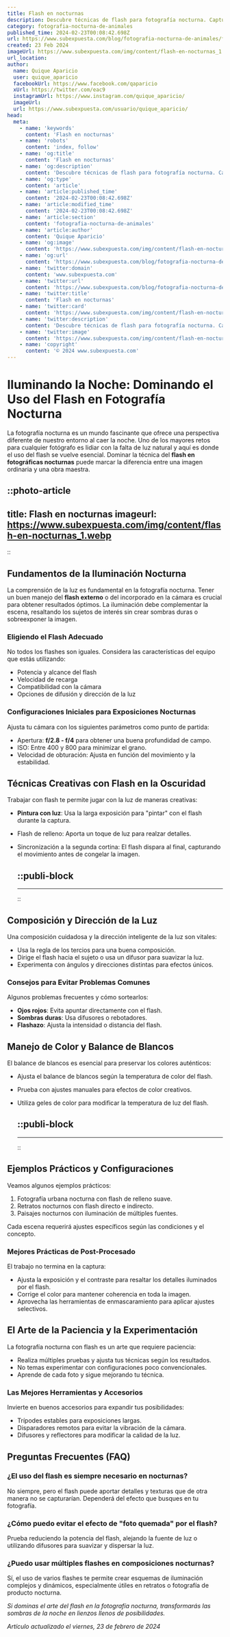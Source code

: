 ```yaml
---
title: Flash en nocturnas
description: Descubre técnicas de flash para fotografía nocturna. Captura imágenes deslumbrantes y domina la luz en la oscuridad con nuestros consejos expertos.
category: fotografia-nocturna-de-animales
published_time: 2024-02-23T00:08:42.698Z
url: https://www.subexpuesta.com/blog/fotografia-nocturna-de-animales/flash-en-nocturnas
created: 23 Feb 2024
imageUrl: https://www.subexpuesta.com/img/content/flash-en-nocturnas_1.webp
url_location:
author:
  name: Quique Aparicio
  user: quique_aparicio
  facebookUrl: https://www.facebook.com/qaparicio
  xUrl: https://twitter.com/eac9
  instagramUrl: https://www.instagram.com/quique_aparicio/
  imageUrl: 
  url: https://www.subexpuesta.com/usuario/quique_aparicio/
head:
  meta:
    - name: 'keywords'
      content: 'Flash en nocturnas'
    - name: 'robots'
      content: 'index, follow'
    - name: 'og:title'
      content: 'Flash en nocturnas'
    - name: 'og:description'
      content: 'Descubre técnicas de flash para fotografía nocturna. Captura imágenes deslumbrantes y domina la luz en la oscuridad con nuestros consejos expertos.'
    - name: 'og:type'
      content: 'article'
    - name: 'article:published_time'
      content: '2024-02-23T00:08:42.698Z'
    - name: 'article:modified_time'
      content: '2024-02-23T00:08:42.698Z'
    - name: 'article:section'
      content: 'fotografia-nocturna-de-animales'
    - name: 'article:author'
      content: 'Quique Aparicio'
    - name: 'og:image'
      content: 'https://www.subexpuesta.com/img/content/flash-en-nocturnas_1.webp'
    - name: 'og:url'
      content: 'https://www.subexpuesta.com/blog/fotografia-nocturna-de-animales/flash-en-nocturnas'
    - name: 'twitter:domain'
      content: 'www.subexpuesta.com'
    - name: 'twitter:url'
      content: 'https://www.subexpuesta.com/blog/fotografia-nocturna-de-animales/flash-en-nocturnas'
    - name: 'twitter:title'
      content: 'Flash en nocturnas'
    - name: 'twitter:card'
      content: 'https://www.subexpuesta.com/img/content/flash-en-nocturnas_1.webp'
    - name: 'twitter:description'
      content: 'Descubre técnicas de flash para fotografía nocturna. Captura imágenes deslumbrantes y domina la luz en la oscuridad con nuestros consejos expertos.'
    - name: 'twitter:image'
      content: 'https://www.subexpuesta.com/img/content/flash-en-nocturnas_1.webp'
    - name: 'copyright'
      content: '© 2024 www.subexpuesta.com'
---
```

# Iluminando la Noche: Dominando el Uso del Flash en Fotografía Nocturna

La fotografía nocturna es un mundo fascinante que ofrece una perspectiva diferente de nuestro entorno al caer la noche. Uno de los mayores retos para cualquier fotógrafo es lidiar con la falta de luz natural y aquí es donde el uso del flash se vuelve esencial. Dominar la técnica del **flash en fotográficas nocturnas** puede marcar la diferencia entre una imagen ordinaria y una obra maestra.


::photo-article
---
title: Flash en nocturnas
imageurl: https://www.subexpuesta.com/img/content/flash-en-nocturnas_1.webp
---
::


## Fundamentos de la Iluminación Nocturna

La comprensión de la luz es fundamental en la fotografía nocturna. Tener un buen manejo del **flash externo** o del incorporado en la cámara es crucial para obtener resultados óptimos. La iluminación debe complementar la escena, resaltando los sujetos de interés sin crear sombras duras o sobreexponer la imagen.

### Eligiendo el Flash Adecuado

No todos los flashes son iguales. Considera las características del equipo que estás utilizando:

- Potencia y alcance del flash
- Velocidad de recarga
- Compatibilidad con la cámara
- Opciones de difusión y dirección de la luz

### Configuraciones Iniciales para Exposiciones Nocturnas

Ajusta tu cámara con los siguientes parámetros como punto de partida:

- Apertura: **f/2.8 - f/4** para obtener una buena profundidad de campo.
- ISO: Entre 400 y 800 para minimizar el grano.
- Velocidad de obturación: Ajusta en función del movimiento y la estabilidad.

## Técnicas Creativas con Flash en la Oscuridad

Trabajar con flash te permite jugar con la luz de maneras creativas:

- **Pintura con luz**: Usa la larga exposición para "pintar" con el flash durante la captura.
- Flash de relleno: Aporta un toque de luz para realzar detalles.
- Sincronización a la segunda cortina: El flash dispara al final, capturando el movimiento antes de congelar la imagen.


  ::publi-block
  ---
  ---
  ::
  
  
## Composición y Dirección de la Luz

Una composición cuidadosa y la dirección inteligente de la luz son vitales:

- Usa la regla de los tercios para una buena composición.
- Dirige el flash hacia el sujeto o usa un difusor para suavizar la luz.
- Experimenta con ángulos y direcciones distintas para efectos únicos.

### Consejos para Evitar Problemas Comunes

Algunos problemas frecuentes y cómo sortearlos:

- **Ojos rojos**: Evita apuntar directamente con el flash.
- **Sombras duras**: Usa difusores o rebotadores.
- **Flashazo**: Ajusta la intensidad o distancia del flash.

## Manejo de Color y Balance de Blancos

El balance de blancos es esencial para preservar los colores auténticos:

- Ajusta el balance de blancos según la temperatura de color del flash.
- Prueba con ajustes manuales para efectos de color creativos.
- Utiliza geles de color para modificar la temperatura de luz del flash.


  ::publi-block
  ---
  ---
  ::
  
  
## Ejemplos Prácticos y Configuraciones

Veamos algunos ejemplos prácticos:

1. Fotografía urbana nocturna con flash de relleno suave.
2. Retratos nocturnos con flash directo e indirecto.
3. Paisajes nocturnos con iluminación de múltiples fuentes.

Cada escena requerirá ajustes específicos según las condiciones y el concepto.

### Mejores Prácticas de Post-Procesado

El trabajo no termina en la captura:

- Ajusta la exposición y el contraste para resaltar los detalles iluminados por el flash.
- Corrige el color para mantener coherencia en toda la imagen.
- Aprovecha las herramientas de enmascaramiento para aplicar ajustes selectivos.

## El Arte de la Paciencia y la Experimentación

La fotografía nocturna con flash es un arte que requiere paciencia:

- Realiza múltiples pruebas y ajusta tus técnicas según los resultados.
- No temas experimentar con configuraciones poco convencionales.
- Aprende de cada foto y sigue mejorando tu técnica.

### Las Mejores Herramientas y Accesorios

Invierte en buenos accesorios para expandir tus posibilidades:

- Trípodes estables para exposiciones largas.
- Disparadores remotos para evitar la vibración de la cámara.
- Difusores y reflectores para modificar la calidad de la luz.

## Preguntas Frecuentes (FAQ)

### ¿El uso del flash es siempre necesario en nocturnas?
No siempre, pero el flash puede aportar detalles y texturas que de otra manera no se capturarían. Dependerá del efecto que busques en tu fotografía.

### ¿Cómo puedo evitar el efecto de "foto quemada" por el flash?
Prueba reduciendo la potencia del flash, alejando la fuente de luz o utilizando difusores para suavizar y dispersar la luz.

### ¿Puedo usar múltiples flashes en composiciones nocturnas?
Sí, el uso de varios flashes te permite crear esquemas de iluminación complejos y dinámicos, especialmente útiles en retratos o fotografía de producto nocturna.

*Si dominas el arte del flash en la fotografía nocturna, transformarás las sombras de la noche en lienzos llenos de posibilidades.*

_Artículo actualizado el viernes, 23 de febrero de 2024_